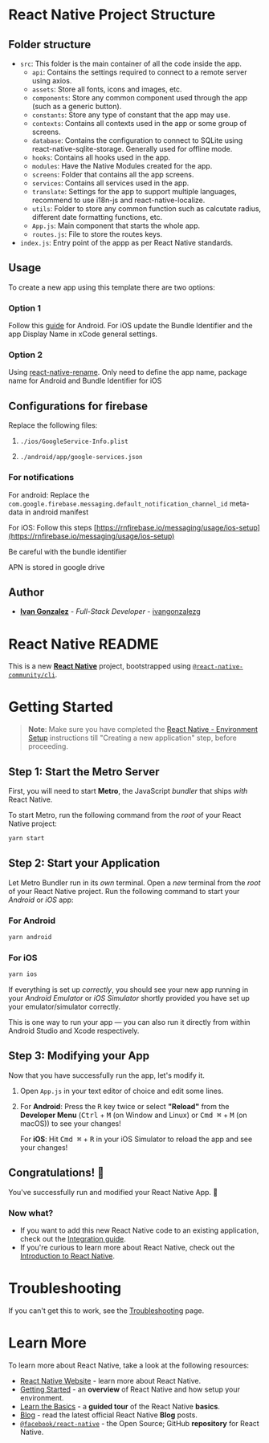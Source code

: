 # React Native Project Structure

## Folder structure

- `src`: This folder is the main container of all the code inside the app.
  - `api`: Contains the settings required to connect to a remote server using axios.
  - `assets`: Store all fonts, icons and images, etc.
  - `components`: Store any common component used through the app (such as a generic button).
  - `constants`: Store any type of constant that the app may use.
  - `contexts`: Contains all contexts used in the app or some group of screens.
  - `database`: Contains the configuration to connect to SQLite using react-native-sqlite-storage. Generally used for offline mode.
  - `hooks`: Contains all hooks used in the app.
  - `modules`: Have the Native Modules created for the app.
  - `screens`: Folder that contains all the app screens.
  - `services`: Contains all services used in the app.
  - `translate`: Settings for the app to support multiple languages, recommend to use i18n-js and react-native-localize.
  - `utils`: Folder to store any common function such as calcutate radius, different date formatting functions, etc.
  - `App.js`: Main component that starts the whole app.
  - `routes.js`: File to store the routes keys.
- `index.js`: Entry point of the appp as per React Native standards.

## Usage

To create a new app using this template there are two options:

### Option 1

Follow this [guide](https://dev.to/karanpratapsingh/quick-guide-for-updating-package-name-in-react-native-3ei3) for Android. For iOS update the Bundle Identifier and the app Display Name in xCode general settings.

### Option 2

Using [react-native-rename](https://github.com/junedomingo/react-native-rename). Only need to define the app name, package name for Android and Bundle Identifier for iOS

## Configurations for firebase

Replace the following files:

1. `./ios/GoogleService-Info.plist`

2. `./android/app/google-services.json`

### For notifications

For android:
Replace the `com.google.firebase.messaging.default_notification_channel_id` meta-data in android manifest

For iOS:
Follow this steps [https://rnfirebase.io/messaging/usage/ios-setup](https://rnfirebase.io/messaging/usage/ios-setup)

Be careful with the bundle identifier 

APN is stored in google drive

## Author

- [**Ivan Gonzalez**](https://ivangonzalez.co) - _Full-Stack Developer_ - [ivangonzalezg](https://github.com/ivangonzalezg)

# React Native README

This is a new [**React Native**](https://reactnative.dev) project, bootstrapped using [`@react-native-community/cli`](https://github.com/react-native-community/cli).

# Getting Started

>**Note**: Make sure you have completed the [React Native - Environment Setup](https://reactnative.dev/docs/environment-setup) instructions till "Creating a new application" step, before proceeding.

## Step 1: Start the Metro Server

First, you will need to start **Metro**, the JavaScript _bundler_ that ships _with_ React Native.

To start Metro, run the following command from the _root_ of your React Native project:

```bash
yarn start
```

## Step 2: Start your Application

Let Metro Bundler run in its _own_ terminal. Open a _new_ terminal from the _root_ of your React Native project. Run the following command to start your _Android_ or _iOS_ app:

### For Android

```bash
yarn android
```

### For iOS

```bash
yarn ios
```

If everything is set up _correctly_, you should see your new app running in your _Android Emulator_ or _iOS Simulator_ shortly provided you have set up your emulator/simulator correctly.

This is one way to run your app — you can also run it directly from within Android Studio and Xcode respectively.

## Step 3: Modifying your App

Now that you have successfully run the app, let's modify it.

1. Open `App.js` in your text editor of choice and edit some lines.
2. For **Android**: Press the <kbd>R</kbd> key twice or select **"Reload"** from the **Developer Menu** (<kbd>Ctrl</kbd> + <kbd>M</kbd> (on Window and Linux) or <kbd>Cmd ⌘</kbd> + <kbd>M</kbd> (on macOS)) to see your changes!

   For **iOS**: Hit <kbd>Cmd ⌘</kbd> + <kbd>R</kbd> in your iOS Simulator to reload the app and see your changes!

## Congratulations! :tada:

You've successfully run and modified your React Native App. :partying_face:

### Now what?

- If you want to add this new React Native code to an existing application, check out the [Integration guide](https://reactnative.dev/docs/integration-with-existing-apps).
- If you're curious to learn more about React Native, check out the [Introduction to React Native](https://reactnative.dev/docs/getting-started).

# Troubleshooting

If you can't get this to work, see the [Troubleshooting](https://reactnative.dev/docs/troubleshooting) page.

# Learn More

To learn more about React Native, take a look at the following resources:

- [React Native Website](https://reactnative.dev) - learn more about React Native.
- [Getting Started](https://reactnative.dev/docs/environment-setup) - an **overview** of React Native and how setup your environment.
- [Learn the Basics](https://reactnative.dev/docs/getting-started) - a **guided tour** of the React Native **basics**.
- [Blog](https://reactnative.dev/blog) - read the latest official React Native **Blog** posts.
- [`@facebook/react-native`](https://github.com/facebook/react-native) - the Open Source; GitHub **repository** for React Native.
